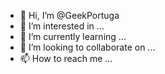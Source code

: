- 👋 Hi, I’m @GeekPortuga
- 👀 I’m interested in ...
- 🌱 I’m currently learning ...
- 💞️ I’m looking to collaborate on ...
- 📫 How to reach me ...

<!---
GeekPortuga/GeekPortuga is a ✨ special ✨ repository because its `README.md` (this file) appears on your GitHub profile.
You can click the Preview link to take a look at your changes.
--->
